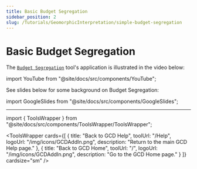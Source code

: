 ```yaml
---
title: Basic Budget Segregation
sidebar_position: 2
slug: /Tutorials/GeomorphicInterpretation/simple-budget-segregation
---
```

# Basic Budget Segregation

The [`Budget Segregation`](/gcd-command-reference/gcd-analysis-menu/c-geomorphic-change-detection-submenu/budget-segregation) tool's application is illustrated in the video below:


import YouTube from "@site/docs/src/components/YouTube";

<YouTube embedId="27gm8EvbIC4" title="Basic Budget Segregation" />

See slides below for some background on Budget Segregation:


import GoogleSlides from "@site/docs/src/components/GoogleSlides";

<GoogleSlides src="https://docs.google.com/presentation/d/e/2PACX-1vQ730SFqqmUorMxH1JU5qjquiuZh3zJ8yYCn6AjDhayBASIcQuOmyS7N5ByqoEJIf_lEOwMjYtQhj39/embed?start=false&loop=false&delayms=3000" title="Budget Segregation Slides" width={960} height={749} />

------

import { ToolsWrapper } from "@site/docs/src/components/ToolsWrapper/ToolsWrapper";

<ToolsWrapper
  cards={[
	{
	  title: "Back to GCD Help",
	  toolUrl: "/Help",
	  logoUrl: "/img/icons/GCDAddIn.png",
	  description: "Return to the main GCD Help page."
	},
	{
	  title: "Back to GCD Home",
	  toolUrl: "/",
	  logoUrl: "/img/icons/GCDAddIn.png",
	  description: "Go to the GCD Home page."
	}
  ]}
  cardsize="sm"
/>